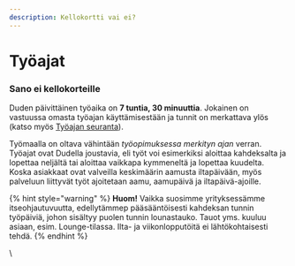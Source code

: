 ```yaml
---
description: Kellokortti vai ei?
---
```


# Työajat

### Sano ei kellokorteille

Duden päivittäinen työaika on **7 tuntia, 30 minuuttia**. Jokainen on vastuussa omasta työajan käyttämisestään ja tunnit on merkattava ylös (katso myös [Työajan seuranta](tyoajan-seuranta/)).

Työmaalla on oltava vähintään _työopimuksessa merkityn ajan_ verran. Työajat ovat Dudella joustavia, eli työt voi esimerkiksi aloittaa kahdeksalta ja lopettaa neljältä tai aloittaa vaikkapa kymmeneltä ja lopettaa kuudelta. Koska asiakkaat ovat valveilla keskimäärin aamusta iltapäivään, myös palveluun liittyvät työt ajoitetaan aamu, aamupäivä ja iltapäivä-ajoille.

{% hint style="warning" %}
**Huom!** Vaikka suosimme yrityksessämme itseohjautuvuutta, edellytämmep pääsääntöisesti kahdeksan tunnin työpäiviä, johon sisältyy puolen tunnin lounastauko. Tauot yms. kuuluu asiaan, esim. Lounge-tilassa. Ilta- ja viikonlopputöitä ei lähtökohtaisesti tehdä.
{% endhint %}



\
